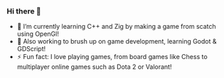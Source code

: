 ### Hi there 👋

- 🌱 I’m currently learning C++ and Zig by making a game from scatch using OpenGl!
- 🔭 Also working to brush up on game development, learning Godot & GDScript!
- ⚡ Fun fact: I love playing games, from board games like Chess to multiplayer online games such as Dota 2 or Valorant!
